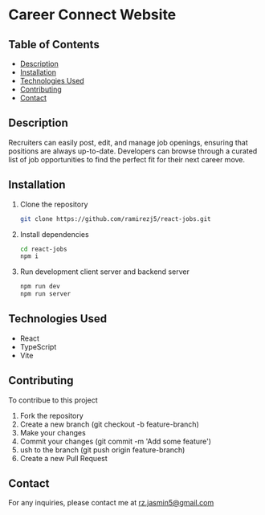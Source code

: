 # Career Connect Website

## Table of Contents
- [Description](#description)
- [Installation](#installation)
- [Technologies Used](#technologies-used)
- [Contributing](#contributing)
- [Contact](#contact)

## Description
Recruiters can easily post, edit, and manage job openings, ensuring that positions are always up-to-date. Developers can browse through a curated list of job opportunities to find the perfect fit for their next career move.

## Installation
1. Clone the repository
   ```bash
   git clone https://github.com/ramirezj5/react-jobs.git

2. Install dependencies
   ```bash
   cd react-jobs
   npm i

2. Run development client server and backend server
   ```bash
   npm run dev
   npm run server
   
## Technologies Used
- React
- TypeScript
- Vite

## Contributing 
To contribue to this project 
1. Fork the repository
2. Create a new branch (git checkout -b feature-branch)
3. Make your changes
4. Commit your changes (git commit -m 'Add some feature')
5. ush to the branch (git push origin feature-branch)
6. Create a new Pull Request

## Contact
For any inquiries, please contact me at rz.jasmin5@gmail.com
